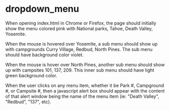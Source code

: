 # dropdown_menu

When opening index.html in Chrome or Firefox, the page should initially show the
menu colored pink with National parks, Tahoe, Death Valley, Yosemite.

When the mouse is hovered over Yosemite, a sub menu should show up with campgrounds
Curry Village, Redbud, North Pines. The sub menu should have background color violet.

When the mouse is hover over North Pines, another sub menu should show up with campsites 101, 137, 209.  This inner sub menu should have light
green background color.

When the user clicks on any menu item, whether it be Park #, Campground #, or Campsite #,
then a javascript alert box should appear with the content of that alert window
being the name of the menu item (ie: "Death Valley", "Redbud", "137", etc).
